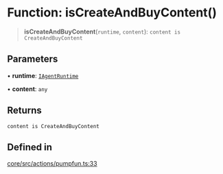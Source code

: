 # Function: isCreateAndBuyContent()

> **isCreateAndBuyContent**(`runtime`, `content`): `content is CreateAndBuyContent`

## Parameters

• **runtime**: [`IAgentRuntime`](../interfaces/IAgentRuntime.md)

• **content**: `any`

## Returns

`content is CreateAndBuyContent`

## Defined in

[core/src/actions/pumpfun.ts:33](https://github.com/ai16z/eliza/blob/c96957e5a5d17e343b499dd4d46ce403856ac5bc/core/src/actions/pumpfun.ts#L33)
